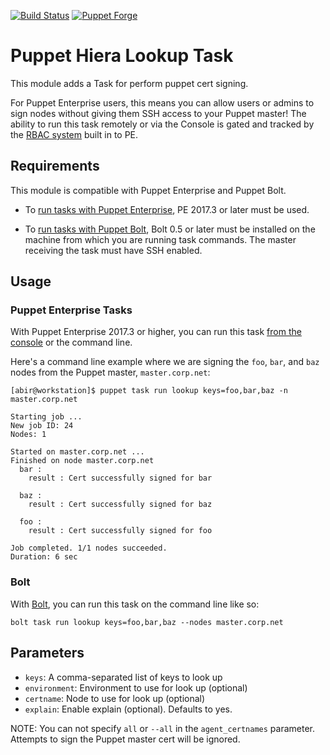 [![Build Status](https://travis-ci.org/maju6406/lookup.svg?branch=master)](https://travis-ci.org/maju6406/lookup)
[![Puppet Forge](https://img.shields.io/puppetforge/v/beersy/lookup.svg)](https://forge.puppetlabs.com/beersy/lookup)

# Puppet Hiera Lookup Task

This module adds a Task for perform puppet cert signing.

For Puppet Enterprise users, this means you can allow users or admins to sign nodes without giving them SSH access to your Puppet master! The ability to run this task remotely or via the Console is gated and tracked by the [RBAC system](https://puppet.com/docs/pe/2017.3/rbac/managing_access.html) built in to PE.

## Requirements

This module is compatible with Puppet Enterprise and Puppet Bolt.

* To [run tasks with Puppet Enterprise](https://puppet.com/docs/pe/2017.3/orchestrator/running_tasks.html), PE 2017.3 or later must be used.

* To [run tasks with Puppet Bolt](https://puppet.com/docs/bolt/0.x/running_tasks_and_plans_with_bolt.html), Bolt 0.5 or later must be installed on the machine from which you are running task commands. The master receiving the task must have SSH enabled.

## Usage

### Puppet Enterprise Tasks

With Puppet Enterprise 2017.3 or higher, you can run this task [from the console](https://puppet.com/docs/pe/2017.3/orchestrator/running_tasks_in_the_console.html) or the command line.

Here's a command line example where we are signing the `foo`, `bar`, and `baz` nodes from the Puppet master, `master.corp.net`:

```shell
[abir@workstation]$ puppet task run lookup keys=foo,bar,baz -n master.corp.net

Starting job ...
New job ID: 24
Nodes: 1

Started on master.corp.net ...
Finished on node master.corp.net
  bar :
    result : Cert successfully signed for bar

  baz :
    result : Cert successfully signed for baz

  foo :
    result : Cert successfully signed for foo

Job completed. 1/1 nodes succeeded.
Duration: 6 sec
```

### Bolt

With [Bolt](https://puppet.com/docs/bolt/0.x/running_tasks_and_plans_with_bolt.html), you can run this task on the command line like so:

```shell
bolt task run lookup keys=foo,bar,baz --nodes master.corp.net
```

## Parameters

* `keys`: A comma-separated list of keys to look up
* `environment`: Environment to use for look up (optional)
* `certname`: Node to use for look up (optional)
* `explain`: Enable explain (optional). Defaults to yes.

NOTE: You can not specify `all` or `--all` in the `agent_certnames` parameter. Attempts to sign the Puppet master cert will be ignored.